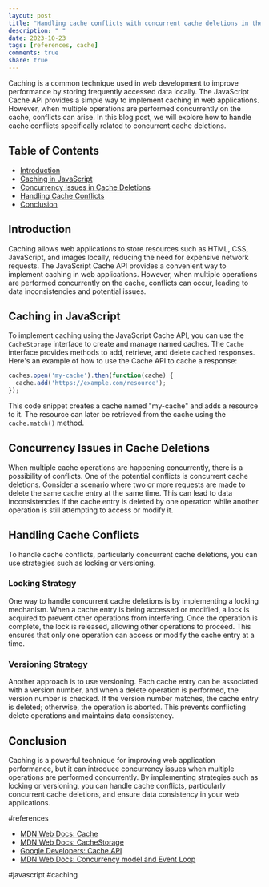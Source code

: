 ```yaml
---
layout: post
title: "Handling cache conflicts with concurrent cache deletions in the JavaScript Cache API"
description: " "
date: 2023-10-23
tags: [references, cache]
comments: true
share: true
---
```


Caching is a common technique used in web development to improve performance by storing frequently accessed data locally. The JavaScript Cache API provides a simple way to implement caching in web applications. However, when multiple operations are performed concurrently on the cache, conflicts can arise. In this blog post, we will explore how to handle cache conflicts specifically related to concurrent cache deletions.

## Table of Contents
- [Introduction](#introduction)
- [Caching in JavaScript](#caching-in-javascript)
- [Concurrency Issues in Cache Deletions](#concurrency-issues-in-cache-deletions)
- [Handling Cache Conflicts](#handling-cache-conflicts)
- [Conclusion](#conclusion)

## Introduction
Caching allows web applications to store resources such as HTML, CSS, JavaScript, and images locally, reducing the need for expensive network requests. The JavaScript Cache API provides a convenient way to implement caching in web applications. However, when multiple operations are performed concurrently on the cache, conflicts can occur, leading to data inconsistencies and potential issues.

## Caching in JavaScript
To implement caching using the JavaScript Cache API, you can use the `CacheStorage` interface to create and manage named caches. The `Cache` interface provides methods to add, retrieve, and delete cached responses. Here's an example of how to use the Cache API to cache a response:

```javascript
caches.open('my-cache').then(function(cache) {
  cache.add('https://example.com/resource');
});
```

This code snippet creates a cache named "my-cache" and adds a resource to it. The resource can later be retrieved from the cache using the `cache.match()` method.

## Concurrency Issues in Cache Deletions
When multiple cache operations are happening concurrently, there is a possibility of conflicts. One of the potential conflicts is concurrent cache deletions. Consider a scenario where two or more requests are made to delete the same cache entry at the same time. This can lead to data inconsistencies if the cache entry is deleted by one operation while another operation is still attempting to access or modify it.

## Handling Cache Conflicts
To handle cache conflicts, particularly concurrent cache deletions, you can use strategies such as locking or versioning. 

### Locking Strategy
One way to handle concurrent cache deletions is by implementing a locking mechanism. When a cache entry is being accessed or modified, a lock is acquired to prevent other operations from interfering. Once the operation is complete, the lock is released, allowing other operations to proceed. This ensures that only one operation can access or modify the cache entry at a time.

### Versioning Strategy
Another approach is to use versioning. Each cache entry can be associated with a version number, and when a delete operation is performed, the version number is checked. If the version number matches, the cache entry is deleted; otherwise, the operation is aborted. This prevents conflicting delete operations and maintains data consistency.

## Conclusion
Caching is a powerful technique for improving web application performance, but it can introduce concurrency issues when multiple operations are performed concurrently. By implementing strategies such as locking or versioning, you can handle cache conflicts, particularly concurrent cache deletions, and ensure data consistency in your web applications.

#references
- [MDN Web Docs: Cache](https://developer.mozilla.org/en-US/docs/Web/API/Cache)
- [MDN Web Docs: CacheStorage](https://developer.mozilla.org/en-US/docs/Web/API/CacheStorage)
- [Google Developers: Cache API](https://developers.google.com/web/fundamentals/codelabs/offline?authuser=1#cache_api)
- [MDN Web Docs: Concurrency model and Event Loop](https://developer.mozilla.org/en-US/docs/Web/JavaScript/EventLoop#concurrency_model_and_the_event_loop)

#javascript #caching
